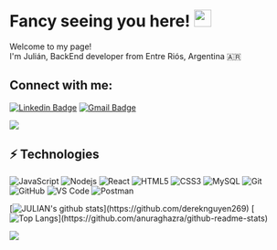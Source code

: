 <h1>Fancy seeing you here! <img src="https://raw.githubusercontent.com/aemmadi/aemmadi/master/wave.gif" width="30"></h1>
<p>Welcome to my page! </br> I'm Julián, BackEnd developer from Entre Riós, Argentina 🇦🇷</p>

## Connect with me:

[![Linkedin Badge](https://img.shields.io/badge/-JuliánViera-blue?style=flat-square&logo=Linkedin&logoColor=white&link=https://https://www.linkedin.com/in/julian-viera/)](https://www.linkedin.com/in/julian-viera/)
[![Gmail Badge](https://img.shields.io/badge/-vierajulianeduardo@gmail.com-c14438?style=flat-square&logo=Gmail&logoColor=white&link=mailto:vierajulianeduardo@gmail.com)](mailto:vierajulianeduardo@gmail.com)

<img src="https://media.giphy.com/media/13UZisxBxkjPwI/giphy.gif"/>

## ⚡ Technologies

![JavaScript](https://img.shields.io/badge/-JavaScript-black?style=flat-square&logo=javascript)
![Nodejs](https://img.shields.io/badge/-Nodejs-black?style=flat-square&logo=Node.js)
![React](https://img.shields.io/badge/-React-black?style=flat-square&logo=react)
![HTML5](https://img.shields.io/badge/-HTML5-E34F26?style=flat-square&logo=html5&logoColor=white)
![CSS3](https://img.shields.io/badge/-CSS3-1572B6?style=flat-square&logo=css3)
![MySQL](https://img.shields.io/badge/-MySQL-black?style=flat-square&logo=mysql)
![Git](https://img.shields.io/badge/-Git-black?style=flat-square&logo=git)
![GitHub](https://img.shields.io/badge/-GitHub-181717?style=flat-square&logo=github)
![VS Code](https://img.shields.io/badge/-VS%20Code-007ACC?style=flat-square&logo=visual-studio-code)
![Postman](https://img.shields.io/badge/Postman-black?style=flat-square&logo=postman)

[![ JULIAN's github stats](https://github-readme-stats.vercel.app/api?username=VieraJulian&show_icons=true&icon_color=CE1D2D&text_color=718096&bg_color=00000000&hide_title=true&hide_border=true")](https://github.com/dereknguyen269)
[![Top Langs](https://github-readme-stats.vercel.app/api/top-langs/?username=VieraJulian&show_icons=true&icon_color=CE1D2D&text_color=718096&bg_color=00000000&hide_title=true&hide_border=true")](https://github.com/anuraghazra/github-readme-stats)

<div>
	<img src="https://cdn.jsdelivr.net/gh/holic-x/holic-x/assets/github-contribution-grid-snake.svg" />
</div>
